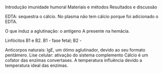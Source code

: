 Introdução imunidade humoral
Materiais e métodos
Resultados e discussão 

EDTA: sequestra o cálcio. No plasma não tem cálcio porque foi adicionado o EDTA. 

O que induz a aglutinação: o antígeno A presente na hemácia. 

Linfócitos B1 e B2. 
B1 - fase fetal; 
B2 - 

Anticorpos naturais: IgE, um ótimo aglutinador, devido ao seu formato pentâmero. 
Lise celular: ativação do sistema complemento 
Cálcio é um cofator das enzimas convertases. 
A temperatura influência devido a temperatura ideal das enzimas. 